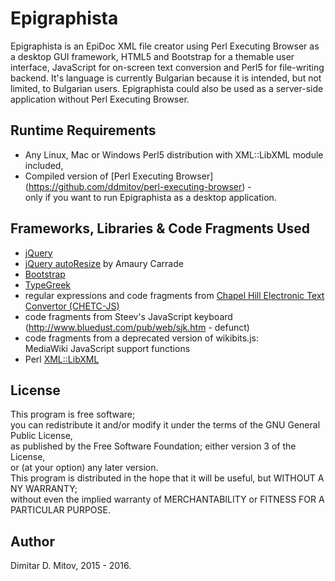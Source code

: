 
Epigraphista
==================================

Epigraphista is an EpiDoc XML file creator using Perl Executing Browser as a desktop GUI framework, HTML5 and Bootstrap for a themable user interface, JavaScript for on-screen text conversion and Perl5 for file-writing backend. It's language is currently Bulgarian because it is intended, but not limited, to Bulgarian users. Epigraphista could also be used as a server-side application without Perl Executing Browser.
  
## Runtime Requirements
  
* Any Linux, Mac or Windows Perl5 distribution with XML::LibXML module included,
* Compiled version of [Perl Executing Browser] (https://github.com/ddmitov/perl-executing-browser) -  
only if you want to run Epigraphista as a desktop application.
  
## Frameworks, Libraries & Code Fragments Used
* [jQuery](https://jquery.com/)
* [jQuery autoResize](http://amaury.carrade.eu/projects/jquery/autoResize.html) by Amaury Carrade
* [Bootstrap](http://getbootstrap.com/)
* [TypeGreek](http://www.typegreek.com/)
* regular expressions and code fragments from [Chapel Hill Electronic Text Convertor (CHETC-JS)](http://epidoc.cvs.sourceforge.net/epidoc/chetc-js/)
* code fragments from Steev's JavaScript keyboard  
(http://www.bluedust.com/pub/web/sjk.htm - defunct)
* code fragments from a deprecated version of wikibits.js:  
MediaWiki JavaScript support functions
* Perl [XML::LibXML](https://metacpan.org/pod/distribution/XML-LibXML/LibXML.pod)
  
## License
  
This program is free software;  
you can redistribute it and/or modify it under the terms of the GNU General Public License,  
as published by the Free Software Foundation; either version 3 of the License,  
or (at your option) any later version.  
This program is distributed in the hope that it will be useful, but WITHOUT A NY WARRANTY;  
without even the implied warranty of MERCHANTABILITY or FITNESS FOR A PARTICULAR PURPOSE.  
  
## Author
  
Dimitar D. Mitov, 2015 - 2016.
